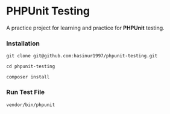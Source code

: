 # PHPUnit Testing

A practice project for learning and practice for **PHPUnit** testing. 

### Installation
```
git clone git@github.com:hasinur1997/phpunit-testing.git

cd phpunit-testing

composer install

```

### Run Test File
`vendor/bin/phpunit`